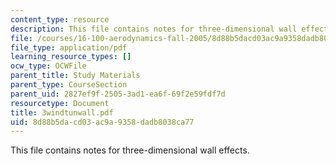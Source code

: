 ```yaml
---
content_type: resource
description: This file contains notes for three-dimensional wall effects.
file: /courses/16-100-aerodynamics-fall-2005/8d88b5dacd03ac9a9358dadb8038ca77_3windtunwall.pdf
file_type: application/pdf
learning_resource_types: []
ocw_type: OCWFile
parent_title: Study Materials
parent_type: CourseSection
parent_uid: 2827ef9f-2505-3ad1-ea6f-69f2e59fdf7d
resourcetype: Document
title: 3windtunwall.pdf
uid: 8d88b5da-cd03-ac9a-9358-dadb8038ca77
---
```

This file contains notes for three-dimensional wall effects.

